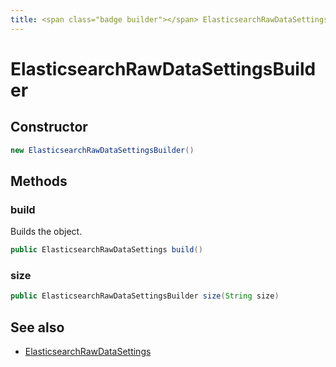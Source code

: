 ```yaml
---
title: <span class="badge builder"></span> ElasticsearchRawDataSettingsBuilder
---
```

# <span class="badge builder"></span> ElasticsearchRawDataSettingsBuilder

## Constructor

```java
new ElasticsearchRawDataSettingsBuilder()
```
## Methods

### <span class="badge object-method"></span> build

Builds the object.

```java
public ElasticsearchRawDataSettings build()
```

### <span class="badge object-method"></span> size

```java
public ElasticsearchRawDataSettingsBuilder size(String size)
```

## See also

 * <span class="badge object-type-class"></span> [ElasticsearchRawDataSettings](./object-ElasticsearchRawDataSettings.md)
